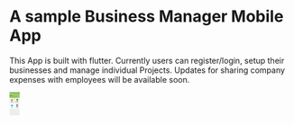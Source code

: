 # A sample Business Manager Mobile App

This App is built with flutter.  Currently users can register/login, setup their businesses and manage individual Projects.
Updates for sharing company expenses with employees will be available soon.

<img src="https://github.com/badrit-3017/Business_Manager_Mobile_App/blob/master/assets/HomePage.jpeg" style="zoom:4%;" />

